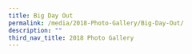 ```yaml
---
title: Big Day Out
permalink: /media/2018-Photo-Gallery/Big-Day-Out/
description: ""
third_nav_title: 2018 Photo Gallery
---
```

